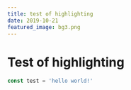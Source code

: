 ```yaml
---
title: test of highlighting
date: 2019-10-21
featured_image: bg3.png
---
```


# Test of highlighting

```js
const test = 'hello world!'
```
